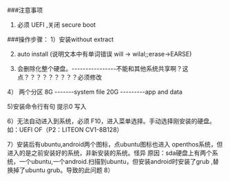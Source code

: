 ###注意事项
1. 必须 UEFI ,关闭 secure boot


###操作步骤：
1）安装without extract

2) auto install (说明文本中有单词错误 will -> wilal;;erase->EARSE)

3) 会删除化整个硬盘。----------------不能和其他系统共享啊？这点？？？？？？？？？必须修改

4） 两个分区
    8G -------system file
    20G ---------app and data
    
5)安装命令行有句 提示0 写入

6）无法自动进入到系统，必须 F10，进入菜单选择。手动选择刚安装的硬盘。如：UEFI OF（P2：LITEON CV1-8B128）

7）安装后有ubuntu,android两个图标，点ubuntu图标也进入 openthos系统，但进入的是之前安装好的系统，非新安装的系统。怪异
   原因：sda硬盘上有两个系统，一个ubuntu,一个android.扫描到ubuntu，但安装android时安装了grub ,替换掉了ubuntu grub。导致的此问题
8）



